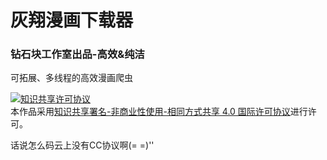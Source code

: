 # 灰翔漫画下载器
### 钻石块工作室出品-高效&纯洁

可拓展、多线程的高效漫画爬虫
<p><a rel="license" href="http://creativecommons.org/licenses/by-nc-sa/4.0/"><img alt="知识共享许可协议" style="border-width:0" src="https://i.creativecommons.org/l/by-nc-sa/4.0/88x31.png" /></a><br />本作品采用<a rel="license" href="http://creativecommons.org/licenses/by-nc-sa/4.0/">知识共享署名-非商业性使用-相同方式共享 4.0 国际许可协议</a>进行许可。</p>
话说怎么码云上没有CC协议啊(= =)''